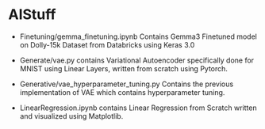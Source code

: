 # AIStuff

- Finetuning/gemma_finetuning.ipynb Contains Gemma3 Finetuned model on Dolly-15k Dataset from Databricks using Keras 3.0

- Generate/vae.py contains Variational Autoencoder specifically done for MNIST using Linear Layers, written from scratch using Pytorch.

- Generative/vae_hyperparameter_tuning.py Contains the previous implementation of VAE which contains hyperparameter tuning.

- LinearRegression.ipynb contains Linear Regression from Scratch written and visualized using Matplotlib.